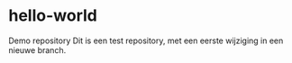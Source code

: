 # hello-world
Demo repository
Dit is een test repository, met een eerste wijziging in een nieuwe branch.
